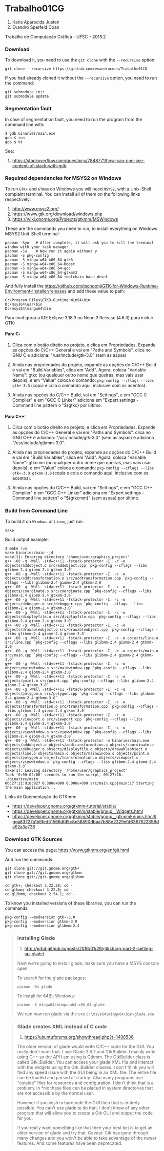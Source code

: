 # Trabalho01CG

1. Karla Aparecida Justen
1. Evandro Sperfeld Coan

Trabalho de Computação Gráfica - UFSC - 2018.2


### Download

To download it, you need to use the `git clone` with the `--recursive` option:
```
git clone --recursive https://github.com/evandrocoan/Trabalho01CG
```

If you had already cloned it without the `--recursive` option, you need to run the command:
```
git submodule init
git submodule update
```


### Segmentation fault

In case of segmentation fault, you need to run the program from the command line with:
```
$ gdb binaries/main.exe
gdb $ run
gdb $ bt
```

See:

1. https://stackoverflow.com/questions/7848771/how-can-one-see-content-of-stack-with-gdb


### Required dependencies for MSYS2 on Windows

To run `GTK+` and `GTKmm` on Windows you will need `MSYS2`,
with a Unix-Shell complaint terminal.
You can install all of them on the following links respectively:
1. http://www.msys2.org/
1. https://www.gtk.org/download/windows.php
1. https://wiki.gnome.org/Projects/gtkmm/MSWindows

These are the commands you need to run,
to install everything on Windows MSYS2 Unit-Shell terminal:
```
pacman -Syu   # After complete, it will ask you to kill the terminal window with your task manager
pacman -Su    # Now run it again without y
pacman -S pkg-config
pacman -S mingw-w64-x86_64-gtk3
pacman -S mingw-w64-x86_64-boost
pacman -S mingw-w64-x86_64-gcc
pacman -S mingw-w64-x86_64-gtkmm3
pacman -S mingw-w64-x86_64-toolchain base-devel
```

And fully install the https://github.com/tschoonj/GTK-for-Windows-Runtime-Environment-Installer/releases and add these value to path:
```
C:\Program Files\GTK3-Runtime Win64\bin
D:\msys64\usr\bin
D:\msys64\mingw64\bin
```


Para configurar a IDE Eclipse 3.18.3 ou Neon.3 Release (4.6.3) para incluir GTK:

#### Para C:

1. Clica com o botão direito no projeto, e clica em Propriedades.
Expande as opções do C/C++ General e vai em "Paths and Symbols".
clica no GNU C e adiciona: "/usr/include/gtk-3.0" (sem as aspas)

2. Ainda nas propriedades do projeto, expande as opções do C/C++ Build e vai em "Build Variables", clica em "Add".
Agora, coloca "Variable Name": gtkc (ou qualquer outro nome que queiras, mas vais usar depois), e em "Value" coloca o comando: `pkg-config --cflags --libs gtk+-3.0` (copia e cola o comando aqui, inclusive com os acentos).

3. Ainda nas opções do C/C++ Build, vai em "Settings", e em "GCC C Compiler" e em "GCC C Linker" adiciona em "Expert settings - Command line pattern o "${gtkc} por último.


#### Para C++:

1. Clica com o botão direito no projeto, e clica em Propriedades.
Expande as opções do C/C++ General e vai em "Paths and Symbols".
clica no GNU C++ e adiciona: "/usr/include/gtk-3.0" (sem as aspas) e adiciona "/usr/include/gtkmm-3.0".

1. Ainda nas propriedades do projeto, expande as opções do C/C++ Build e vai em "Build Variables", clica em "Add".
Agora, coloca "Variable Name": gtkcmm (ou qualquer outro nome que queiras, mas vais usar depois), e em "Value" coloca o comando:  `pkg-config --cflags --libs gtk+-3.0 gtkmm-3.0` (copia e cola o comando aqui, inclusive com os acentos).

1. Ainda nas opções do C/C++ Build, vai em "Settings", e em "GCC C++ Compiler" e em "GCC C++ Linker" adiciona em "Expert settings - Command line pattern"  o "${gtkcmm}" (sem aspas) por último.


### Build from Command Line

To build it on `Windows` or `Linux`, just run:
```
make
```

Build output example:
```
$ make run
make binaries/main -j4
make[1]: Entering directory '/home/user/graphics_project'
g++ -O0 -g -Wall -std=c++11 -fstack-protector -I. -c -o objects/addobject.o src/addobject.cpp `pkg-config --cflags --libs glibmm-2.4 giomm-2.4 gtkmm-3.0`
g++ -O0 -g -Wall -std=c++11 -fstack-protector -I. -c -o objects/addtransformation.o src/addtransformation.cpp `pkg-config --cflags --libs glibmm-2.4 giomm-2.4 gtkmm-3.0`
g++ -O0 -g -Wall -std=c++11 -fstack-protector -I. -c -o objects/coordinate.o src/coordinate.cpp `pkg-config --cflags --libs glibmm-2.4 giomm-2.4 gtkmm-3.0`
g++ -O0 -g -Wall -std=c++11 -fstack-protector -I. -c -o objects/debugger.o src/debugger.cpp `pkg-config --cflags --libs glibmm-2.4 giomm-2.4 gtkmm-3.0`
g++ -O0 -g -Wall -std=c++11 -fstack-protector -I. -c -o objects/displayfile.o src/displayfile.cpp `pkg-config --cflags --libs glibmm-2.4 giomm-2.4 gtkmm-3.0`
g++ -O0 -g -Wall -std=c++11 -fstack-protector -I. -c -o objects/drawableobject.o src/drawableobject.cpp `pkg-config --cflags --libs glibmm-2.4 giomm-2.4 gtkmm-3.0`
g++ -O0 -g -Wall -std=c++11 -fstack-protector -I. -c -o objects/line.o src/line.cpp `pkg-config --cflags --libs glibmm-2.4 giomm-2.4 gtkmm-3.0`
g++ -O0 -g -Wall -std=c++11 -fstack-protector -I. -c -o objects/main.o src/main.cpp `pkg-config --cflags --libs glibmm-2.4 giomm-2.4 gtkmm-3.0`
g++ -O0 -g -Wall -std=c++11 -fstack-protector -I. -c -o objects/mainwindow.o src/mainwindow.cpp `pkg-config --cflags --libs glibmm-2.4 giomm-2.4 gtkmm-3.0`
g++ -O0 -g -Wall -std=c++11 -fstack-protector -I. -c -o objects/point.o src/point.cpp `pkg-config --cflags --libs glibmm-2.4 giomm-2.4 gtkmm-3.0`
g++ -O0 -g -Wall -std=c++11 -fstack-protector -I. -c -o objects/polygon.o src/polygon.cpp `pkg-config --cflags --libs glibmm-2.4 giomm-2.4 gtkmm-3.0`
g++ -O0 -g -Wall -std=c++11 -fstack-protector -I. -c -o objects/transformation.o src/transformation.cpp `pkg-config --cflags --libs glibmm-2.4 giomm-2.4 gtkmm-3.0`
g++ -O0 -g -Wall -std=c++11 -fstack-protector -I. -c -o objects/viewport.o src/viewport.cpp `pkg-config --cflags --libs glibmm-2.4 giomm-2.4 gtkmm-3.0`
g++ -O0 -g -Wall -std=c++11 -fstack-protector -I. -c -o objects/viewwindow.o src/viewwindow.cpp `pkg-config --cflags --libs glibmm-2.4 giomm-2.4 gtkmm-3.0`
g++ -O0 -g -Wall -std=c++11 -fstack-protector -o binaries/main.exe objects/addobject.o objects/addtransformation.o objects/coordinate.o objects/debugger.o objects/displayfile.o objects/drawableobject.o objects/line.o objects/main.o objects/mainwindow.o objects/point.o objects/polygon.o objects/transformation.o objects/viewport.o objects/viewwindow.o `pkg-config --cflags --libs glibmm-2.4 giomm-2.4 gtkmm-3.0`
make[1]: Leaving directory '/home/user/graphics_project'
Took '0:00:02:00' seconds to run the script, 00:27:20.
./binaries/main
00:27:21:018:927 0.000e+000 0.000e+000 src/main.cpp|main:17 Starting the main application...
```


Links de Docmentação do GTKmm:
- https://developer.gnome.org/gtkmm-tutorial/stable/
- https://developer.gnome.org/gtkmm/stable/group__Widgets.html
- https://developer.gnome.org/gtkmm/stable/group__gtkmmEnums.html#gga83727a1b6fed51566dfd5c8e58890dbaa7b88e2329efd6367522358da92a3a736


### Download GTK Sources


You can access the page: https://www.gtkmm.org/en/git.html

And run the commands:
```
git clone git://git.gnome.org/gtk+
git clone git://git.gnome.org/gtkmm
git clone git://git.gnome.org/glibmm

cd gtk+; checkout 3.22.28; cd -
cd gtkmm; checkout 3.22.0; cd -
cd glibmm; checkout 2.54.1; cd -
```

To know you installed versions of these libraries, you can run the commands:
```
pkg-config --modversion gtk+-3.0
pkg-config --modversion gtkmm-3.0
pkg-config --modversion glibmm-2.4
```


> ### Installing Glade
>
> 1. http://grbd.github.io/posts/2016/01/29/gtksharp-part-2-setting-up-glade/
>
> Next we're going to install glade, make sure you have a MSYS console open
>
> To search for the glade packages:
> ```
> pacman -Ss glade
> ```
> To install for 64Bit Windows:
> ```
> pacman -S mingw64/mingw-w64-x86_64-glade
> ```
>
> We can now run glade via the exe `C:\msys64\mingw64\bin\glade.exe`


> ### Glade creates XML instead of C code
>
> 1. https://ubuntuforums.org/showthread.php?t=1408536
>
> The older version of glade would write C/C++ code for the GUI. You really don't want that. I use Glade 3.6.7 and GtkBuilder. I mainly write using C++ so the API I am using is Gtkmm. The GtkBuilder class is called Gtk::Builder. You can access your glade XML file and interact with the widgets using the Gtk::Builder classes. I don't think you will find any speed issue with the GUI being in an XML file. The entire file can be loaded and parsed at startup. Also many programs use "outside" files for resources and configuration. I don't think that is a problem. In \*nix these files can be placed in system directories that are not accessible by the normal user.
>
> However if you wish to hardcode the GUI then that is entirely possible. You can't use glade to do that. I don't know of any other program that will allow you to create a Gtk GUI and output the code for you.
>
> If you really want something like that then your best bet is to get an older version of glade and try that. Caveat: Gtk has gone through many changes and you won't be able to take advantage of the newer features. And some features have been deprecated.




